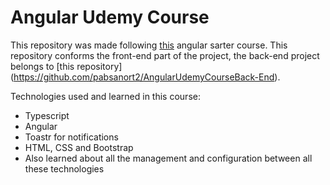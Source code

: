 # Angular Udemy Course

This repository was made following [this](https://www.udemy.com/course/crud-productos-stack-mean/) angular sarter course. This repository conforms the front-end part of the project,
the back-end project belongs to [this repository] (https://github.com/pabsanort2/AngularUdemyCourseBack-End).

Technologies used and learned in this course:

* Typescript
* Angular
* Toastr for notifications
* HTML, CSS and Bootstrap
* Also learned about all the management and configuration between all these technologies